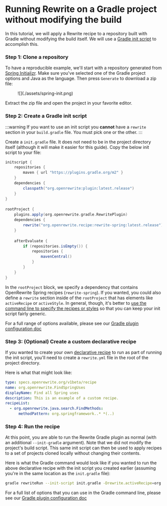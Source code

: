 # Running Rewrite on a Gradle project without modifying the build

In this tutorial, we will apply a Rewrite recipe to a repository built with Gradle without modifying the build itself. We will use a [Gradle init script](https://docs.gradle.org/current/userguide/init_scripts.html) to accomplish this.

### Step 1: Clone a repository

To have a reproducible example, we'll start with a repository generated from [Spring Initializr](https://start.spring.io). Make sure you've selected one of the Gradle project options and Java as the language. Then press `Generate` to download a zip file:

<figure>
  ![](./assets/spring-init.png)
  <figcaption></figcaption>
</figure>

Extract the zip file and open the project in your favorite editor.

### Step 2: Create a Gradle init script

:::warning
If you want to use an init script you **cannot** have a `rewrite` section in your `build.gradle` file. You must pick one or the other. 
:::

Create a `init.gradle` file. It does not need to be in the project directory itself (although it will make it easier for this guide). Copy the below init script to your file:

```groovy title="init.gradle"
initscript {
    repositories {
        maven { url "https://plugins.gradle.org/m2" }
    }
    dependencies {
        classpath("org.openrewrite:plugin:latest.release")
    }
}

rootProject {
    plugins.apply(org.openrewrite.gradle.RewritePlugin)
    dependencies {
        rewrite("org.openrewrite.recipe:rewrite-spring:latest.release")
    }

    afterEvaluate {
        if (repositories.isEmpty()) {
            repositories {
                mavenCentral()
            }
        }
    }
}
```


In the `rootProject` block, we specify a dependency that contains OpenRewrite Spring recipes (`rewrite-spring`). If you wanted, you could also define a `rewrite` section inside of the `rootProject` that has elements like `activeRecipe` or `activeStyle`. In general, though, it's better to [use the command line to specify the recipes or styles](#step-4-run-the-recipe) so that you can keep your init script fairly generic. 

For a full range of options available, please see our [Gradle plugin configuration doc](../reference/gradle-plugin-configuration.md)

### Step 3: (Optional) Create a custom declarative recipe

If you wanted to create your own [declarative recipe](/authoring-recipes/types-of-recipes.md#declarative-recipes) to run as part of running the init script, you'll need to create a `rewrite.yml` file in the root of the project directory.

Here is what that might look like:

```yaml
type: specs.openrewrite.org/v1beta/recipe
name: org.openrewrite.FindSpringUses
displayName: Find all Spring uses
description: This is an example of a custom recipe.
recipeList:
  - org.openrewrite.java.search.FindMethods:
      methodPattern: org.springframework..* *(..)
```

### Step 4: Run the recipe

At this point, you are able to run the Rewrite Gradle plugin as normal (with an additional `--init-gradle` argument). Note that we did not modify the project's build script. This same init script can then be used to apply recipes to a set of projects cloned locally without changing their contents.

Here is what the Gradle command would look like if you wanted to run the above declarative recipe with the init script you created earlier (assuming you're in the same location as the `init.gradle` file):


```bash
gradle rewriteRun --init-script init.gradle -Drewrite.activeRecipe=org.openrewrite.FindSpringUses
```


For a full list of options that you can use in the Gradle command line, please see our [Gradle plugin configuration doc](../reference/gradle-plugin-configuration.md#jvm-args-that-can-be-added-to-the-gradle-command-line)